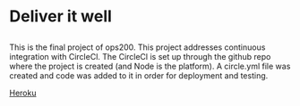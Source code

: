 # Deliver it well

## 
This is the final project of ops200. This project addresses continuous integration with CircleCl. The CircleCl is set up through the github repo where the project is created (and Node is the platform). A circle.yml file was created and code was added to it in order for deployment and testing.

[Heroku](https://delievercircle.herokuapp.com/)
